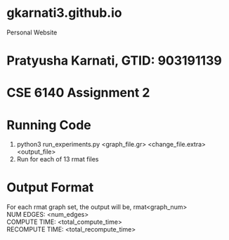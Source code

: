 # gkarnati3.github.io
Personal Website

# Pratyusha Karnati, GTID: 903191139
# CSE 6140 Assignment 2

# Running Code
1. python3 run_experiments.py <graph_file.gr> <change_file.extra> <output_file>
2. Run for each of 13 rmat files

# Output Format
For each rmat graph set, the output will be,
rmat<graph_num> <br>
NUM EDGES:  <num_edges> <br>
COMPUTE TIME:  <total_compute_time> <br>
RECOMPUTE TIME:  <total_recompute_time>



